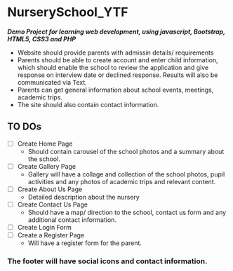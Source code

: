 # NurserySchool_YTF
_**Demo Project for learning web development, using javascript, Bootstrap, HTML5, CSS3 and PHP**_

- Website should provide parents with admissin details/ requirements
- Parents should be able to create account and enter child information, which should enable the school to review the application and give response on interview date or declined response. Results will also be communicated via Text.
- Parents can get general information about school events, meetings, academic trips.
- The site should also contain contact information.

## TO DOs
- [ ] Create Home Page
  - Should contain carousel of the school photos and a summary about the school.
- [ ] Create Gallery Page
  - Gallery will have a collage and collection of the school photos, pupil activities and any photos of academic trips and relevant content.
- [ ] Create About Us Page
  - Detailed description about the nursery 
- [ ] Create Contact Us Page
  - Should have a map/ direction to the school, contact us form and any additional contact information.
- [ ] Create Login Form
- [ ] Create a Register Page
  - Will have a register form for the parent.

### The footer will have social icons and contact information.
